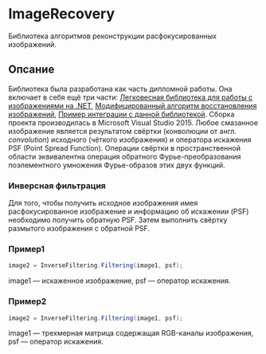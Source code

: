 # ImageRecovery
Библиотека алгоритмов реконструкции расфокусированных изображений.

## Опсание
Библиотека была разработана как часть дипломной работы. Она включает в себя ещё три части: [Легковесная библиотека для работы с изображениями на .NET](https://github.com/Kovnir/ImageEditor), [Модифицированный алгоритм восстановления изображений](https://github.com/Kovnir/DeblurModification), [Пример интеграции с данной библиотекой](https://github.com/xsimbvx/IRIntegration). Сборка проекта производилась в Microsoft Visual Studio 2015.
Любое смазанное изображение является результатом свёртки (конволюции от англ. *convolution*) исходного (чёткого изображения) и оператора искажения PSF (Point Spread Function).
Операции свёртки в пространственной области эквивалентна операция обратного Фурье-преобразования поэлементного умножения Фурье-образов этих двух функций.

### Инверсная фильтрация
Для того, чтобы получить исходное изображения имея расфокусированное изображение и информацию об искажении (PSF) 
необходимо получить обратную PSF. Затем выполнить свёртку размытого изображения с обратной PSF.

### Пример1
```c#
image2 = InverseFiltering.Filtering(image1, psf);
```
image1 — искаженное изображение, psf — оператор искажения.

### Пример2
```c#
image2 = InverseFiltering.Filtering(image1, psf);
```
image1 — трехмерная матрица содержащая RGB-каналы изображения, psf — оператор искажения.
